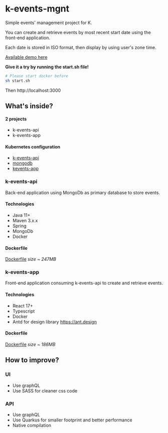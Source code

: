 # k-events-mgnt

Simple events' management project for K.

You can create and retrieve events by most recent start date using the front-end application.

Each date is stored in ISO format, then display by using user's zone time.

[Available demo here](docs/demo.mov)

**Give it a try by running the start.sh file!**

```bash
# Please start docker before
sh start.sh
```

Then http://localhost:3000

## What's inside?

#### 2 projects
- k-events-api
- k-events-app

#### Kubernetes configuration
- [k-events-api](kubernetes/deploy_api.yml)
- [mongodb](kubernetes/deploy_db.yml)
- [kevents-app](kubernetes/deploy_ui.yml)

### k-events-api

Back-end application using MongoDb as primary database to store events.

#### Technologies
- Java 11+
- Maven 3.x.x
- Spring
- MongoDb
- Docker

#### Dockerfile
[Dockerfile](Dockerfile_API) _size ~ 247MB_

### k-events-app

Front-end application consuming k-events-api to create and retrieve events.

#### Technologies
- React 17+
- Typescript
- Docker
- Antd for design library https://ant.design

#### Dockerfile
[Dockerfile](Dockerfile_APP) _size ~ 186MB_

## How to improve?

### UI
- Use graphQL
- Use SASS for cleaner css code

### API
- Use graphQL
- Use Quarkus for smaller footprint and better performance
- Native compilation